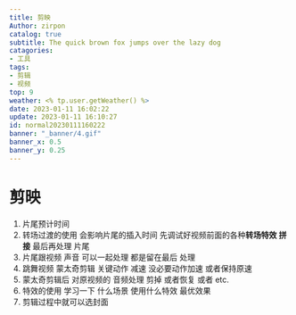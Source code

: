 ```yaml
---
title: 剪映
Author: zirpon
catalog: true
subtitle: The quick brown fox jumps over the lazy dog
catagories:
- 工具
tags: 
- 剪辑
- 视频
top: 9
weather: <% tp.user.getWeather() %>
date: 2023-01-11 16:02:22
update: 2023-01-11 16:10:27
id: normal20230111160222
banner: "_banner/4.gif"
banner_x: 0.5
banner_y: 0.25
---
```


# 剪映

1. 片尾预计时间 
2. 转场过渡的使用 会影响片尾的插入时间 先调试好视频前面的各种**转场特效** **拼接** 最后再处理 片尾 
3. 片尾跟视频 声音 可以一起处理 都是留在最后 处理
4. 跳舞视频 蒙太奇剪辑 关键动作 减速 没必要动作加速 或者保持原速
5. 蒙太奇剪辑后 对原视频的 音频处理 剪掉 或者恢复 或者 etc.
6. 特效的使用 学习一下 什么场景 使用什么特效 最优效果
7. 剪辑过程中就可以选封面